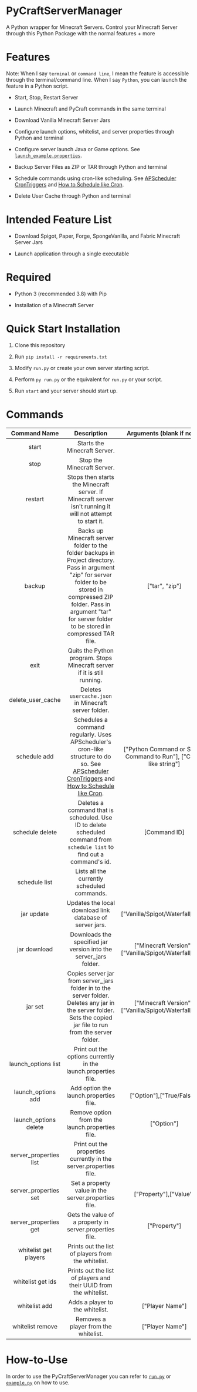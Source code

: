 # PyCraftServerManager

A Python wrapper for Minecraft Servers. Control your Minecraft Server through this Python Package with the normal features + more

# Features

Note: When I say `terminal` or `command line`, I mean the feature is accessible through the terminal/command line. When I say `Python`, you can launch the feature in a Python script.

* Start, Stop, Restart Server

* Launch Minecraft and PyCraft commands in the same terminal

* Download Vanilla Minecraft Server Jars

* Configure launch options, whitelist, and server properties through Python and terminal

* Configure server launch Java or Game options. See [`launch_example.properties`](launch_example.properties).

* Backup Server Files as ZIP or TAR through Python and terminal

* Schedule commands using cron-like scheduling. See [APScheduler CronTriggers](https://apscheduler.readthedocs.io/en/stable/modules/triggers/cron.html) and [How to Schedule like Cron](HOW_TO_CRON.md).

* Delete User Cache through Python and terminal

# Intended Feature List

* Download Spigot, Paper, Forge, SpongeVanilla, and Fabric Minecraft Server Jars

* Launch application through a single executable

# Required

* Python 3 (recommended 3.8) with Pip

* Installation of a Minecraft Server

# Quick Start Installation

1. Clone this repository

1. Run `pip install -r requirements.txt`

1. Modify `run.py` or create your own server starting script.

1. Perform `py run.py` or the equivalent for `run.py` or your script.

1. Run `start` and your server should start up.

# Commands

|    Command Name   |                                                                                                                 Description                                                                                                                | Arguments (blank if none) |
|:-----------------:|:------------------------------------------------------------------------------------------------------------------------------------------------------------------------------------------------------------------------------------------:|:-------------------------:|
| start             | Starts the Minecraft Server.                                                                                                                                                                                                              |                           |
| stop              | Stop the Minecraft Server.                                                                                                                                                                                                                |                           |
| restart           | Stops then starts the Minecraft server. If Minecraft server isn't running it will not attempt to start it.                                                                                                                                 |                           |
| backup            | Backs up Minecraft server folder to the folder backups in Project directory. Pass in argument "zip" for server folder to be stored in compressed ZIP folder. Pass in argument "tar" for server folder to be stored in compressed TAR file. | ["tar", "zip"]            |
| exit              | Quits the Python program. Stops Minecraft server if it is still running.                                                                                                                                                                  |                           |
| delete_user_cache | Deletes `usercache.json` in Minecraft server folder.                                                                                                                                                                                       |                           |
| schedule add      | Schedules a command regularly. Uses APScheduler's cron-like structure to do so. See [APScheduler CronTriggers](https://apscheduler.readthedocs.io/en/stable/modules/triggers/cron.html) and [How to Schedule like Cron](HOW_TO_CRON.md).   | ["Python Command or Server Command to Run"], ["Cron-like string"] |\
| schedule delete   | Deletes a command that is scheduled. Use ID to delete scheduled command from `schedule list` to find out a command's id.                                                                                                                   | [Command ID]              |
| schedule list     | Lists all the currently scheduled commands.                                                                                                                                                                                                |                           |
| jar update        | Updates the local download link database of server jars. | ["Vanilla/Spigot/Waterfall/etc."] |
| jar download      | Downloads the specified jar version into the server_jars folder. | ["Minecraft Version"], ["Vanilla/Spigot/Waterfall/etc."] |
| jar set           | Copies server jar from server_jars folder in to the server folder. Deletes any jar in the server folder. Sets the copied jar file to run from the server folder. | ["Minecraft Version"], ["Vanilla/Spigot/Waterfall/etc."] |
| launch_options list | Print out the options currently in the launch.properties file. | |
| launch_options add | Add option the launch.properties file. | ["Option"],["True/False"] |
| launch_options delete | Remove option from the launch.properties file. | ["Option"] |
| server_properties list | Print out the properties currently in the server.properties file. | |
| server_properties set | Set a property value in the server.properties file. | ["Property"],["Value"] |
| server_properties get | Gets the value of a property in server.properties file. | ["Property"] |
| whitelist get players | Prints out the list of players from the whitelist. | |
| whitelist get ids | Prints out the list of players and their UUID from the whitelist. | |
| whitelist add | Adds a player to the whitelist. | ["Player Name"] |
| whitelist remove | Removes a player from the whitelist. | ["Player Name"] |

# How-to-Use

In order to use the PyCraftServerManager you can refer to [`run.py`](run.py) or [`example.py`](example.py) on how to use.
